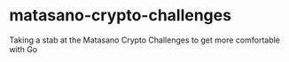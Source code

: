 # matasano-crypto-challenges
Taking a stab at the Matasano Crypto Challenges to get more comfortable with Go
